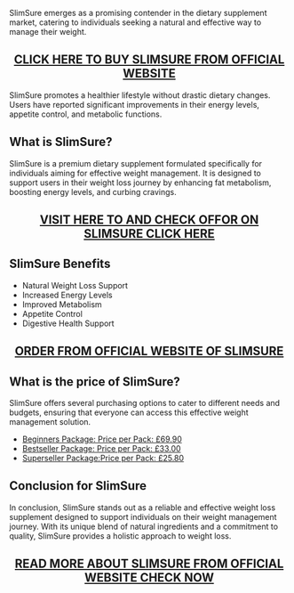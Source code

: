 <p>SlimSure emerges as a promising contender in the dietary supplement market, catering to individuals seeking a natural and effective way to manage their weight.</p>
<h2 style="text-align: center;"><a href="https://sale365day.com/order-slimsure">CLICK HERE TO BUY SLIMSURE FROM OFFICIAL WEBSITE</a></h2>
<p>SlimSure promotes a healthier lifestyle without drastic dietary changes. Users have reported significant improvements in their energy levels, appetite control, and metabolic functions.</p>
<h2 style="text-align: left;">What is SlimSure?</h2>
<p style="text-align: left;">SlimSure is a premium dietary supplement formulated specifically for individuals aiming for effective weight management. It is designed to support users in their weight loss journey by enhancing fat metabolism, boosting energy levels, and curbing cravings.</p>
<h2 style="text-align: center;"><a href="https://sale365day.com/order-slimsure">VISIT HERE TO AND CHECK OFFOR ON SLIMSURE CLICK HERE</a></h2>
<h2 style="text-align: left;">SlimSure Benefits</h2>
<ul>
<li>Natural Weight Loss Support</li>
<li>Increased Energy Levels</li>
<li>Improved Metabolism</li>
<li>Appetite Control</li>
<li>Digestive Health Support</li>
</ul>
<h2 style="text-align: center;"><a href="https://sale365day.com/order-slimsure">ORDER FROM OFFICIAL WEBSITE OF SLIMSURE</a></h2>
<h2 style="text-align: left;">What is the price of SlimSure?</h2>
<p style="text-align: left;">SlimSure offers several purchasing options to cater to different needs and budgets, ensuring that everyone can access this effective weight management solution.</p>
<ul style="text-align: left;">
<li><a href="https://sale365day.com/order-slimsure">Beginners Package: Price per Pack: &pound;69.90</a></li>
<li><a href="https://sale365day.com/order-slimsure">Bestseller Package: Price per Pack: &pound;33.00</a></li>
<li><a href="https://sale365day.com/order-slimsure">Superseller Package:Price per Pack: &pound;25.80</a></li>
</ul>
<h2 style="text-align: left;">Conclusion for SlimSure</h2>
<p style="text-align: left;">In conclusion, SlimSure stands out as a reliable and effective weight loss supplement designed to support individuals on their weight management journey. With its unique blend of natural ingredients and a commitment to quality, SlimSure provides a holistic approach to weight loss.</p>
<h2 style="text-align: center;"><a href="https://sale365day.com/order-slimsure">READ MORE ABOUT SLIMSURE FROM OFFICIAL WEBSITE CHECK NOW</a></h2>

